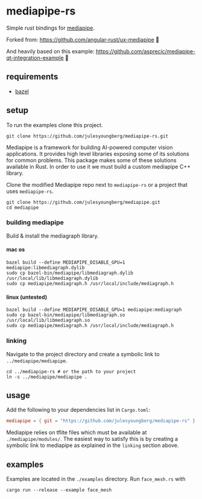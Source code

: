 # mediapipe-rs

Simple rust bindings for [mediapipe](https://mediapipe.dev/).

Forked from: https://github.com/angular-rust/ux-mediapipe 🙏

And heavily based on this example: https://github.com/asprecic/mediapipe-qt-integration-example 🤌

## requirements

- [bazel](https://bazel.build/install)

## setup

To run the examples clone this project.

```shell
git clone https://github.com/julesyoungberg/mediapipe-rs.git
```

Mediapipe is a framework for building AI-powered computer vision applications. It provides high level libraries exposing some of its solutions for common problems. This package makes some of these solutions available in Rust. In order to use it we must build a custom mediapipe C++ library.

Clone the modified Mediapipe repo next to `mediapipe-rs` or a project that uses `mediapipe-rs`.

```shell
git clone https://github.com/julesyoungberg/mediapipe.git
cd mediapipe
```

### building mediapipe

Build & install the mediagraph library.

#### mac os

```shell
bazel build --define MEDIAPIPE_DISABLE_GPU=1 mediapipe:libmediagraph.dylib
sudo cp bazel-bin/mediapipe/libmediagraph.dylib /usr/local/lib/libmediagraph.dylib
sudo cp mediapipe/mediagraph.h /usr/local/include/mediagraph.h
```

#### linux (untested)

```shell
bazel build --define MEDIAPIPE_DISABLE_GPU=1 mediapipe:mediagraph
sudo cp bazel-bin/mediapipe/libmediagraph.so /usr/local/lib/libmediagraph.so
sudo cp mediapipe/mediagraph.h /usr/local/include/mediagraph.h
```

### linking

Navigate to the project directory and create a symbolic link to `../mediapipe/mediapipe`.

```shell
cd ../mediapipe-rs # or the path to your project
ln -s ../mediapipe/mediapipe .
```

## usage

Add the following to your dependencies list in `Cargo.toml`:

```toml
mediapipe = { git = "https://github.com/julesyoungberg/mediapipe-rs" }
```

Mediapipe relies on tflite files which must be available at `./mediapipe/modules/`. The easiest way to satisfy this is by creating a symbolic link to mediapipe as explained in the `linking` section above.

## examples

Examples are located in the `./examples` directory. Run `face_mesh.rs` with

```shell
cargo run --release --example face_mesh
```
